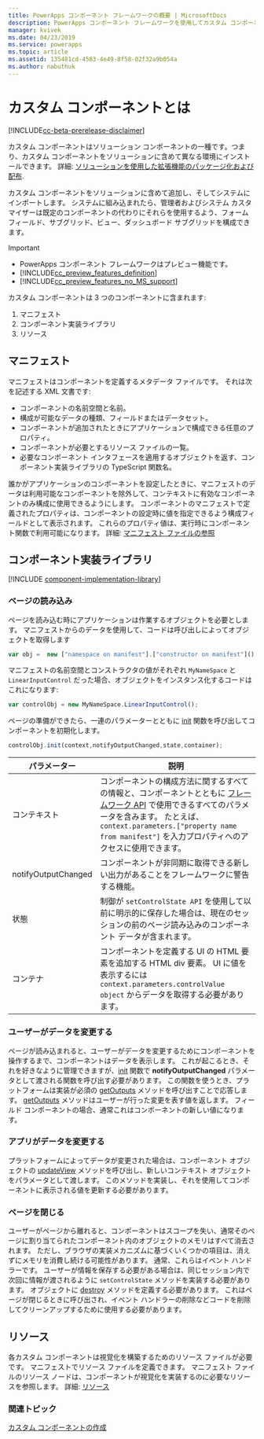 ```yaml
---
title: PowerApps コンポーネント フレームワークの概要 | MicrosoftDocs
description: PowerApps コンポーネント フレームワークを使用してカスタム コンポーネントを作成し、フォーム、ビュー、ダッシュボードでデータを表示して作業する高度なユーザー エクスペリエンスを提供します。
manager: kvivek
ms.date: 04/23/2019
ms.service: powerapps
ms.topic: article
ms.assetid: 135481cd-4583-4e49-8f58-02f32a9b054a
ms.author: nabuthuk
---
```


# <a name="what-are-custom-components"></a>カスタム コンポーネントとは

[!INCLUDE[cc-beta-prerelease-disclaimer](../../includes/cc-beta-prerelease-disclaimer.md)]

カスタム コンポーネントはソリューション コンポーネントの一種です。つまり、カスタム コンポーネントをソリューションに含めて異なる環境にインストールできます。 詳細: [ソリューションを使用した拡張機能のパッケージ化および配布](https://docs.microsoft.com/en-us/dynamics365/customer-engagement/developer/package-distribute-extensions-use-solutions).

カスタム コンポーネントをソリューションに含めて追加し、そしてシステムにインポートします。 システムに組み込まれたら、管理者およびシステム カスタマイザーは既定のコンポーネントの代わりにそれらを使用するよう、フォーム フィールド、サブグリッド、ビュー、ダッシュボード サブグリッドを構成できます。

> [!IMPORTANT]
> - PowerApps コンポーネント フレームワークはプレビュー機能です。
> - [!INCLUDE[cc_preview_features_definition](../../includes/cc-preview-features-definition.md)] 
> - [!INCLUDE[cc_preview_features_no_MS_support](../../includes/cc-preview-features-no-ms-support.md)]

カスタム コンポーネントは 3 つのコンポーネントに含まれます:

1. マニフェスト
2. コンポーネント実装ライブラリ
3. リソース

## <a name="manifest"></a>マニフェスト

マニフェストはコンポーネントを定義するメタデータ ファイルです。 それは次を記述する XML 文書です:

- コンポーネントの名前空間と名前。
- 構成が可能なデータの種類、フィールドまたはデータセット。
- コンポーネントが追加されたときにアプリケーションで構成できる任意のプロパティ。
- コンポーネントが必要とするリソース ファイルの一覧。 
- 必要なコンポーネント インタフェースを適用するオブジェクトを返す、コンポーネント実装ライブラリの TypeScript 関数名。

誰かがアプリケーションのコンポーネントを設定したときに、マニフェストのデータは利用可能なコンポーネントを除外して、コンテキストに有効なコンポーネントのみ構成に使用できるようにします。 コンポーネントのマニフェストで定義されたプロパティは、コンポーネントの設定時に値を指定できるよう構成フィールドとして表示されます。 これらのプロパティ値は、実行時にコンポーネント関数で利用可能になります。 詳細: [マニフェスト ファイルの参照](manifest-schema-reference/index.md)

## <a name="component-implementation-library"></a>コンポーネント実装ライブラリ

[!INCLUDE [component-implementation-library](control-implementation-library.md)]

### <a name="page-load"></a>ページの読み込み

ページを読み込む時にアプリケーションは作業するオブジェクトを必要とします。 マニフェストからのデータを使用して、コードは呼び出しによってオブジェクトを取得します

```js
var obj =  new ["namespace on manifest"].["constructor on manifest"]();
```

マニフェストの名前空間とコンストラクタの値がそれぞれ `MyNameSpace` と `LinearInputControl` だった場合、オブジェクトをインスタンス化するコードはこれになります:

```js
var controlObj = new MyNameSpace.LinearInputControl();
```

ページの準備ができたら、一連のパラメーターとともに [init](reference/control/init.md) 関数を呼び出してコンポーネントを初期化します。

```js
controlObj.init(context,notifyOutputChanged,state,container);
```

|パラメーター|説明|
|---|---|
|コンテキスト| コンポーネントの構成方法に関するすべての情報と、コンポーネントとともに [フレームワーク API](reference/index.md) で使用できるすべてのパラメータを含みます。 たとえば、`context.parameters.["property name from manifest"]` を入力プロパティへのアクセスに使用できます。|
|notifyOutputChanged |コンポーネントが非同期に取得できる新しい出力があることをフレームワークに警告する機能。|
|状態|制御が `setControlState API` を使用して以前に明示的に保存した場合は、現在のセッションの前のページ読み込みのコンポーネント データが含まれます。|
|コンテナ|コンポーネントを定義する UI の HTML 要素を追加する HTML div 要素。 UI に値を表示するには `context.parameters.controlValue object` からデータを取得する必要があります。|

### <a name="user-changes-data"></a>ユーザーがデータを変更する

ページが読み込まれると、ユーザーがデータを変更するためにコンポーネントを操作するまで、コンポーネントはデータを表示します。 これが起こるとき、それを好きなように管理できますが、[init](reference/control/init.md) 関数で **notifyOutputChanged** パラメータとして渡される関数を呼び出す必要があります。 この関数を使うとき、プラットフォームは実装が必須の [getOutputs](reference/control/getoutputs.md) メソッドを呼び出すことで応答します。 [getOutputs](reference/control/getoutputs.md) メソッドはユーザーが行った変更を表す値を返します。 フィールド コンポーネントの場合、通常これはコンポーネントの新しい値になります。

### <a name="app-changes-data"></a>アプリがデータを変更する

プラットフォームによってデータが変更された場合は、コンポーネント オブジェクトの [updateView](reference/control/updateview.md) メソッドを呼び出し、新しいコンテキスト オブジェクトをパラメータとして渡します。 このメソッドを実装し、それを使用してコンポーネントに表示される値を更新する必要があります。

### <a name="page-close"></a>ページを閉じる

ユーザーがページから離れると、コンポーネントはスコープを失い、通常そのページに割り当てられたコンポーネント内のオブジェクトのメモリはすべて消去されます。 ただし、ブラウザの実装メカニズムに基づくいくつかの項目は、消えずにメモリを消費し続ける可能性があります。 通常、これらはイベント ハンドラーです。 ユーザーが情報を保存する必要がある場合は、同じセッション内で次回に情報が渡されるように `setControlState` メソッドを実装する必要があります。
オブジェクトに [destroy](reference/control/destroy.md) メソッドを定義する必要があります。 これはページが閉じるときに呼び出され、イベント ハンドラーの削除などコードを削除してクリーンアップするために使用する必要があります。

## <a name="resources"></a>リソース

各カスタム コンポーネントは視覚化を構築するためのリソース ファイルが必要です。 マニフェストでリソース ファイルを定義できます。 マニフェスト ファイルのリソース ノードは、コンポーネントが視覚化を実装するのに必要なリソースを参照します。 詳細: [リソース](manifest-schema-reference/resources.md)

### <a name="related-topics"></a>関連トピック

[カスタム コンポーネントの作成](create-custom-controls-using-pcf.md)
